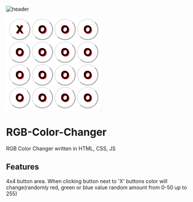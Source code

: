 ![header](https://capsule-render.vercel.app/api?type=rect&color=auto&height=120&section=header&text=color%20changer&fontSize=60)

![](Screen.gif)

# RGB-Color-Changer
RGB Color Changer written in HTML, CSS, JS

## Features
4x4 button area. When clicking button next to 'X' buttons color will change(randomly red, green or blue value random amount from 0-50 up to 255)
